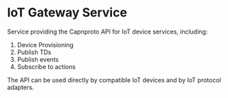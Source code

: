 # IoT Gateway Service

Service providing the Capnproto API for IoT device services, including:

1. Device Provisioning
2. Publish TDs
3. Publish events
4. Subscribe to actions

The API can be used directly by compatible IoT devices and by IoT protocol adapters.

